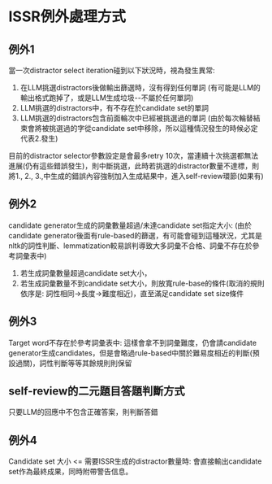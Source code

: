 # ISSR例外處理方式

## 例外1
當一次distractor select iteration碰到以下狀況時，視為發生異常:

1. 在LLM挑選distractors後做輸出篩選時，沒有得到任何單詞 (有可能是LLM的輸出格式跑掉了，或是LLM生成垃圾--不屬於任何單詞)
2. LLM挑選的distractors中，有不存在於candidate set的單詞
3. LLM挑選的distractors包含前面輪次中已經被挑選過的單詞 (由於每次輪替結束會將被挑選過的字從candidate set中移除，所以這種情況發生的時候必定代表2.發生)

目前的distractor selector參數設定是會最多retry 10次，當連續十次挑選都無法進展(仍有這些錯誤發生)，則中斷挑選，此時若挑選的distractor數量不達標，則將1., 2., 3.,中生成的錯誤內容強制加入生成結果中，進入self-review環節(如果有)

## 例外2
candidate generator生成的詞彙數量超過/未達candidate set指定大小: (由於candidate generator後面有rule-based的篩選，有可能會碰到這種狀況，尤其是nltk的詞性判斷、lemmatization較易誤判導致大多詞彙不合格、詞彙不存在於參考詞彙表中)

1. 若生成詞彙數量超過candidate set大小，
2. 若生成詞彙數量不到candidate set大小，則放寬rule-base的條件(取消的規則依序是: 詞性相同->長度->難度相近)，直至滿足candidate set size條件


## 例外3
Target word不存在於參考詞彙表中:
這樣會拿不到詞彙難度，仍會請candidate generator生成candidates，但是會略過rule-based中關於難易度相近的判斷(預設過關)，詞性判斷等等其餘規則則保留

## self-review的二元題目答題判斷方式
只要LLM的回應中不包含正確答案，則判斷答錯

## 例外4
Candidate set 大小 <= 需要ISSR生成的distractor數量時:
會直接輸出candidate set作為最終成果，同時附帶警告信息。
